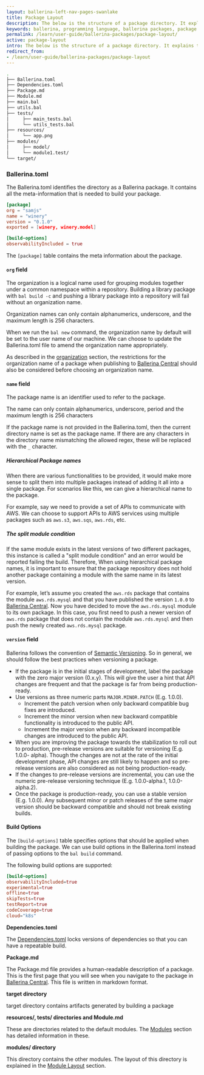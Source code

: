 ```yaml
---
layout: ballerina-left-nav-pages-swanlake
title: Package Layout
description: The below is the structure of a package directory. It explains the purpose of each file in a package.
keywords: ballerina, programming language, ballerina packages, package structure, package layout
permalink: /learn/user-guide/ballerina-packages/package-layout/
active: package-layout
intro: The below is the structure of a package directory. It explains the purpose of each file in a package.
redirect_from:
- /learn/user-guide/ballerina-packages/package-layout
---
```


```bash
.
├── Ballerina.toml
├── Dependencies.toml
├── Package.md
├── Module.md
├── main.bal
├── utils.bal
├── tests/
│     ├── main_tests.bal
│     └── utils_tests.bal
├── resources/
│     └── app.png
├── modules/
│     ├── model/
│     └── module1.test/
└── target/
```

### Ballerina.toml
The Ballerina.toml identifies the directory as a Ballerina package. It contains all the meta-information that is needed to build your package.

```toml
[package]
org = "samjs"
name = "winery"
version = "0.1.0"
exported = [winery, winery.model]

[build-options]
observabilityIncluded = true
```

The `[package]` table contains the meta information about the package.

#### `org` field

The organization is a logical name used for grouping modules together under a common namespace within a repository. Building a library package with `bal build -c` and pushing a library package into a repository will fail without an organization name.

Organization names can only contain alphanumerics, underscore, and the maximum length is 256 characters.

When we run the `bal new` command, the organization name by default will be set to the user name of our machine. We can choose to update the Ballerina.toml file to amend the organization name appropriately.

As described in the [organization](/learn/user-guide/ballerina-packages/sharing-a-library-package/#publishing-a-library-package-to-ballerina-central) section, the restrictions for the organization name of a package when publishing to [Ballerina Central](https://central.ballerina.io/) should also be considered before choosing an organization name.


#### `name` field

The package name is an identifier used to refer to the package.

The name can only contain alphanumerics, underscore, period and the maximum length is 256 characters

If the package name is not provided in the Ballerina.toml, then the current directory name is set as the package name. If there are any characters in the directory name mismatching the allowed regex, these will be replaced with the `_` character.

##### Hierarchical Package names

When there are various functionalities to be provided, it would make more sense to split them into multiple packages instead of adding it all into a single package.  For scenarios like this, we can give a hierarchical name to the package.

For example, say we need to provide a set of APIs to communicate with AWS. We can choose to support APIs to AWS services using multiple packages such as `aws.s3`, `aws.sqs`, `aws.rds`, etc.

##### The split module condition

If the same module exists in the latest versions of two different packages, this instance is called a "split module condition" and an error would be reported failing the build. Therefore, When using hierarchical package names, it is important to ensure that the package repository does not hold another package containing a module with the same name in its latest version.

For example, let’s assume you created the `aws.rds` package that contains the module `aws.rds.mysql` and that you have published the version `1.0.0` to [Ballerina Central](https://central.ballerina.io/). Now you have decided to move the `aws.rds.mysql` module to its own package. In this case, you first need to push a newer version of `aws.rds` package that does not contain the module `aws.rds.mysql` and then push the newly created `aws.rds.mysql` package.


#### `version` field

Ballerina follows the convention of [Semantic Versioning](https://semver.org/). So in general, we should follow the best practices when versioning a package.

*   If the package is in the initial stages of development, label the package with the zero major version (0.x.y). This will give the user a hint that API changes are frequent and that the package is far from being production-ready.
*   Use versions as three numeric parts `MAJOR.MINOR.PATCH` (E.g. 1.0.0).
    *   Increment the patch version when only backward compatible bug fixes are introduced.
    *   Increment the minor version when new backward compatible functionality is introduced to the public API.
    *   Increment the major version when any backward incompatible changes are introduced to the public API.
*   When you are improving the package towards the stabilization to roll out to production, pre-release versions are suitable for versioning (E.g. 1.0.0- alpha). Though the changes are not at the rate of the initial development phase, API changes are still likely to happen and so pre-release versions are also considered as not being production-ready.
*   If the changes to pre-release versions are incremental, you can use the numeric pre-release versioning technique (E.g. 1.0.0-alpha.1, 1.0.0-alpha.2).
*   Once the package is production-ready, you can use a stable version (E.g. 1.0.0). Any subsequent minor or patch releases of the same major version should be backward compatible and should not break existing builds.


#### Build Options

The `[build-options]` table specifies options that should be applied when building the package. We can use build options in the Ballerina.toml instead of passing options to the `bal build` command.

The following build options are supported:

```toml
[build-options]
observabilityIncluded=true
experimental=true
offline=true
skipTests=true
testReport=true
codeCoverage=true
cloud="k8s"
```

**Dependencies.toml**

The [Dependencies.toml](/learn/user-guide/ballerina-packages/dependencies/#dependenciestoml) locks versions of dependencies so that you can have a repeatable build.

**Package.md**

The Package.md file provides a human-readable description of a package. This is the first page that you will see when you navigate to the package in [Ballerina Central](https://central.ballerina.io/). This file is written in markdown format.

**target directory**

target directory contains artifacts generated by building a package

**resources/, tests/ directories and Module.md**

These are directories related to the default modules. The [Modules](/learn/user-guide/ballerina-packages/modules) section has detailed information in these.

**modules/ directory**

This directory contains the other modules. The layout of this directory is explained in the [Module Layout](/learn/user-guide/ballerina-packages/modules/#module-layout) section.

<style>
.cBallerinaTocContainer {
    display: none !important;
}
</style>
